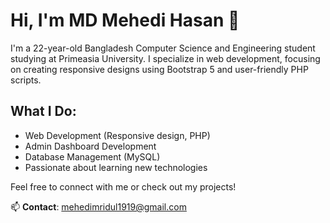 # Hi, I'm MD Mehedi Hasan 👋

I'm a 22-year-old Bangladesh Computer Science and Engineering student studying at Primeasia University. I specialize in web development, focusing on creating responsive designs using Bootstrap 5 and user-friendly PHP scripts.

## What I Do:
- Web Development (Responsive design, PHP)
- Admin Dashboard Development
- Database Management (MySQL)
- Passionate about learning new technologies

Feel free to connect with me or check out my projects!

📫 **Contact**: mehedimridul1919@gmail.com

